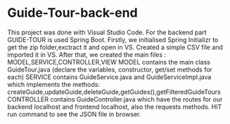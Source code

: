 # Guide-Tour-back-end
This project was done with Visual Studio Code.
For the backend part GUIDE-TOUR is used Spring Boot. 
Firstly, we initialised Spring Initializr to get the zip folder,exctract it and open in VS. 
Created a simple CSV file and imported it in VS. 
After that, we created the main files : MODEL,SERVICE,CONTROLLER,VIEW
MODEL contains the main class GuideTour.java (declare the variables, constructor, get/set methods for each)
SERVICE contains GuideService.java and GuideServiceImpl.java which implements the methods: createGuide,updateGuide,deleteGuide,getGuides(),getFilteredGuideTours 
CONTROLLER contains GuideController.java which have the routes for our backend localhost and frontend localhost, also the requests methods. 
HIT run command to see the JSON file in browser.

